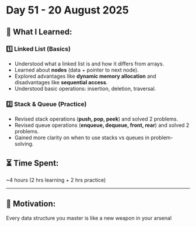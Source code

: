 # Day 51 - 20 August 2025

## 🧠 What I Learned:

### 1️⃣ Linked List (Basics)
- Understood what a linked list is and how it differs from arrays.
- Learned about **nodes** (data + pointer to next node).
- Explored advantages like **dynamic memory allocation** and disadvantages like **sequential access**.
- Understood basic operations: insertion, deletion, traversal.

### 2️⃣ Stack & Queue (Practice)
- Revised stack operations (**push, pop, peek**) and solved 2 problems.
- Revised queue operations (**enqueue, dequeue, front, rear**) and solved 2 problems.
- Gained more clarity on when to use stacks vs queues in problem-solving.

## ⏳ Time Spent:
~4 hours (2 hrs learning + 2 hrs practice)

---

## 🚀 Motivation:
Every data structure you master is like a new weapon in your arsenal
